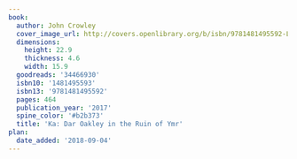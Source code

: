 ```yaml
---
book:
  author: John Crowley
  cover_image_url: http://covers.openlibrary.org/b/isbn/9781481495592-L.jpg
  dimensions:
    height: 22.9
    thickness: 4.6
    width: 15.9
  goodreads: '34466930'
  isbn10: '1481495593'
  isbn13: '9781481495592'
  pages: 464
  publication_year: '2017'
  spine_color: '#b2b373'
  title: 'Ka: Dar Oakley in the Ruin of Ymr'
plan:
  date_added: '2018-09-04'
---
```

